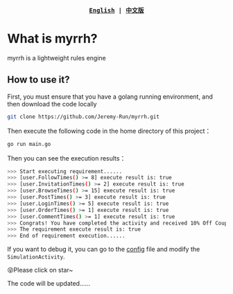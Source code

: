 <div align="center">
<strong>
<samp>

[English](https://github.com/Jeremy-Run/myrrh/blob/main/README.md) | [中文版](https://github.com/Jeremy-Run/myrrh/blob/main/README_CN.md)

</samp>
</strong>
</div>

# What is myrrh?
myrrh is a lightweight rules engine

## How to use it?

 First, you must ensure that you have a golang running environment, and then download the code locally

```bash
git clone https://github.com/Jeremy-Run/myrrh.git
```

Then execute the following code in the home directory of this project：

```bash
go run main.go
```

Then you can see the execution results：

```bash
>>> Start executing requirement......
>>> [user.FollowTimes() >= 8] execute result is: true 
>>> [user.InvitationTimes() >= 2] execute result is: true 
>>> [user.BrowseTimes() >= 15] execute result is: true 
>>> [user.PostTimes() >= 3] execute result is: true 
>>> [user.LoginTimes() >= 5] execute result is: true 
>>> [user.OrderTimes() >= 1] execute result is: true 
>>> [user.CommentTimes() >= 1] execute result is: true 
>>> Congrats! You have completed the activity and received 10% Off Coupon reward 
>>> The requirement execute result is: true 
>>> End of requirement execution......
```

If you want to debug it, you can go to the [config](config/config.go) file and modify the `SimulationActivity`.

😝Please click on star~

The code will be updated......

